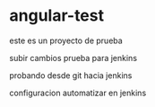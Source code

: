 # angular-test
este es un proyecto de prueba

subir cambios 
 prueba para jenkins
 
 probando desde git hacia jenkins
 
 configuracion automatizar en jenkins
